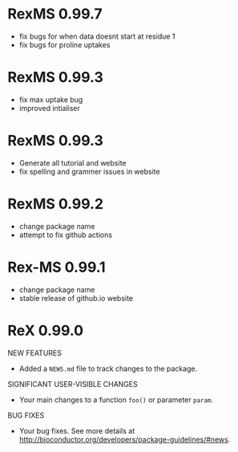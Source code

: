 # RexMS 0.99.7

* fix bugs for when data doesnt start at residue 1
* fix bugs for proline uptakes

# RexMS 0.99.3

* fix max uptake bug
* improved intialiser

# RexMS 0.99.3

* Generate all tutorial and website
* fix spelling and grammer issues in website

# RexMS 0.99.2

* change package name
* attempt to fix github actions

# Rex-MS 0.99.1

* change package name
* stable release of github.io website

# ReX 0.99.0

NEW FEATURES

* Added a `NEWS.md` file to track changes to the package.

SIGNIFICANT USER-VISIBLE CHANGES

* Your main changes to a function `foo()` or parameter `param`.

BUG FIXES

* Your bug fixes. See more details at
<http://bioconductor.org/developers/package-guidelines/#news>.
